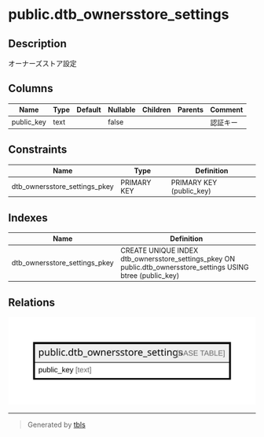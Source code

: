 # public.dtb_ownersstore_settings

## Description

オーナーズストア設定

## Columns

| Name | Type | Default | Nullable | Children | Parents | Comment |
| ---- | ---- | ------- | -------- | -------- | ------- | ------- |
| public_key | text |  | false |  |  | 認証キー |

## Constraints

| Name | Type | Definition |
| ---- | ---- | ---------- |
| dtb_ownersstore_settings_pkey | PRIMARY KEY | PRIMARY KEY (public_key) |

## Indexes

| Name | Definition |
| ---- | ---------- |
| dtb_ownersstore_settings_pkey | CREATE UNIQUE INDEX dtb_ownersstore_settings_pkey ON public.dtb_ownersstore_settings USING btree (public_key) |

## Relations

![er](public.dtb_ownersstore_settings.svg)

---

> Generated by [tbls](https://github.com/k1LoW/tbls)
